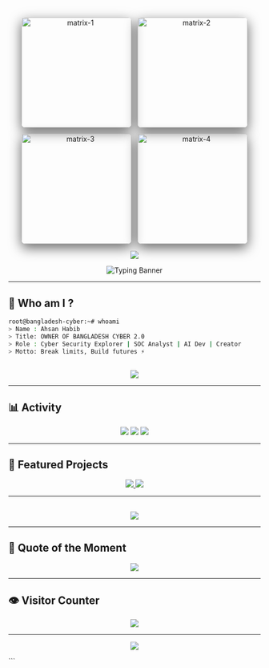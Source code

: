 #  


<div align="center" style="display:flex;flex-wrap:wrap;gap:12px;justify-content:center;align-items:center;">
  <img src="https://media4.giphy.com/media/n6mEMqAuYOQ8l8qcEE/giphy.gif" alt="matrix-1" style="width:220px;max-width:45vw;border-radius:8px;box-shadow:0 8px 24px rgba(0,0,0,0.6)" />
  <img src="https://media0.giphy.com/media/v1.Y2lkPTc5MGI3NjExNzJkNzBjcGphcDlnbmV4a2VqdWU4ejFxYnAxMHd6cjA3bDF6aXU5OCZlcD12MV9pbnRlcm5hbF9naWZfYnlfaWQmY3Q9Zw/077i6AULCXc0FKTj9s/giphy.gif" alt="matrix-2" style="width:220px;max-width:45vw;border-radius:8px;box-shadow:0 8px 24px rgba(0,0,0,0.6)" />
  <img src="https://media2.giphy.com/media/l0HlQ7LRalY0fF6wY/giphy.gif" alt="matrix-3" style="width:220px;max-width:45vw;border-radius:8px;box-shadow:0 8px 24px rgba(0,0,0,0.6)" />
  <img src="https://media1.giphy.com/media/26tPplGWjN0xLybiU/giphy.gif" alt="matrix-4" style="width:220px;max-width:45vw;border-radius:8px;box-shadow:0 8px 24px rgba(0,0,0,0.6)" />
</div>



<p align="center">
  <img src="https://capsule-render.vercel.app/api?type=waving&height=140&section=header&text=WELCOME+TO+MY+CYBER+UNIVERSE&fontColor=00ff99&fontSize=28&animation=fadeIn&color=0:000000,100:00ff99" />
</p>

<p align="center">
  <!-- NEON GLITCH BANNER -->
  <img src="https://readme-typing-svg.herokuapp.com?font=Fira+Code&size=46&duration=4000&pause=600&color=00FF99&center=true&vCenter=true&multiline=true&repeat=true&width=1100&height=180&lines=AHSAN+HABIB;👑+OWNER+OF+BANGLADESH+CYBER+2.0+👑;🚀+WELCOME+TO+THE+CYBER+DIMENSION+🚀" alt="Typing Banner" />
</p>

---

## 👾 Who am I ?
```bash
root@bangladesh-cyber:~# whoami
> Name : Ahsan Habib
> Title: OWNER OF BANGLADESH CYBER 2.0
> Role : Cyber Security Explorer | SOC Analyst | AI Dev | Creator
> Motto: Break limits, Build futures ⚡

```

## 

<p align="center">
  <img src="https://skillicons.dev/icons?i=python,js,linux,bash,git,docker,html,css,kali,php,mysql&theme=dark" />
</p>

---

## 📊 Activity

<p align="center">
  <img src="https://github-readme-stats.vercel.app/api?username=ahmhabib01&show_icons=true&theme=radical&count_private=true&hide_border=true" />
  <img src="https://github-readme-streak-stats.herokuapp.com/?user=ahmhabib01&theme=radical&hide_border=true" />
  <img src="https://github-readme-activity-graph.vercel.app/graph?username=ahmhabib01&bg_color=000000&color=00ff99&line=00ffaa&point=ffffff&area=true&hide_border=true" />
</p>

---

## 🎨 Featured Projects

<p align="center">
  <a href="https://github.com/ahmhabib01/BTC-WALLET-CRACKER">
    <img src="https://github-readme-stats.vercel.app/api/pin/?username=ahmhabib01&repo=BTC-WALLET-CRACKER&theme=radical" />
  </a>
  <a href="https://github.com/ahmhabib01/FB-Random-Old">
    <img src="https://github-readme-stats.vercel.app/api/pin/?username=ahmhabib01&repo=FB-Random-Old&theme=radical" />
  </a>
</p>

---

## 

<p align="center">
  <img src="https://readme-typing-svg.herokuapp.com?font=Fira+Code&size=20&duration=3000&pause=400&color=00ff99&center=true&vCenter=true&multiline=true&width=900&height=150&lines=[BOOT]+Cyber+Matrix+Initializing...;[OK]+Neon+Systems+Online;[RUN]+BTC+Wallet+Tracker+Launched;[SUCCESS]+22+BTC+Found!" />
</p>

---

## 🔮 Quote of the Moment

<p align="center">
  <img src="https://quotes-github-readme.vercel.app/api?type=vertical&theme=merko" />
</p>

---

## 👁️ Visitor Counter

<p align="center">
  <img src="https://komarev.com/ghpvc/?username=ahmhabib01&label=VISITORS&color=00ff99&style=for-the-badge" />
</p>

---

<p align="center">
  <img src="https://capsule-render.vercel.app/api?type=waving&height=110&section=footer&text=🚀+CYBERVERSE+BY+AHSAN+HABIB+🚀&fontColor=00ff99&fontSize=22&animation=twinkling&color=0:00ff99,100:000000" />
</p>
```
